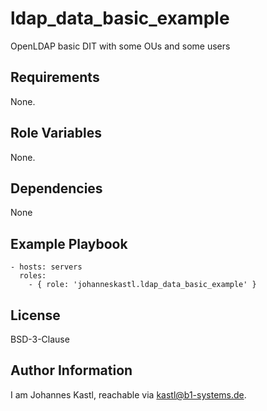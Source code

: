 ldap_data_basic_example
=========

OpenLDAP basic DIT with some OUs and some users

Requirements
------------

None.

Role Variables
--------------

None.

Dependencies
------------

None

Example Playbook
----------------

    - hosts: servers
      roles:
        - { role: 'johanneskastl.ldap_data_basic_example' }

License
-------

BSD-3-Clause

Author Information
------------------

I am Johannes Kastl, reachable via kastl@b1-systems.de.
